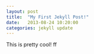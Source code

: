 ```yaml
---
layout: post
title:  "My First Jekyll Post!"
date:   2013-08-24 10:20:00
categories: jekyll update
---
```


This is pretty cool! ff